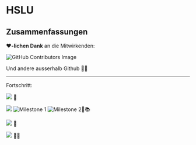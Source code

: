 # HSLU
## Zusammenfassungen

❤️<b>-lichen Dank</b> an die Mitwirkenden:

![GitHub Contributors Image](https://contrib.rocks/image?repo=vigi86/HSLU_Zusammenfassungen)

Und andere ausserhalb Github 🤟🥳

***

Fortschritt:

<a href="https://github.com/vigi86/HSLU_Zusammenfassungen/tree/master/ISF_HS19"><img src="https://img.shields.io/badge/ISF-100%25-green?style=flat"></a> 🌟

<a href="https://github.com/vigi86/HSLU_Zusammenfassungen/tree/master/NETT_HS21"><img src="https://img.shields.io/badge/NETT-WIP-orange?style=flat"></a> ![Milestone 1](https://img.shields.io/github/milestones/progress/vigi86/HSLU_Zusammenfassungen/1?label=Milestone%2050%25%20done) ![Milestone 2](https://img.shields.io/github/milestones/progress/vigi86/HSLU_Zusammenfassungen/2?label=Milestone%2050%25%20done)💪📚 

<a href="https://github.com/vigi86/HSLU_Zusammenfassungen/tree/master/WEBT_FS20"><img src="https://img.shields.io/badge/WEBT-30%25_stillgelegt-red?style=flat"></a> 💩

![](https://img.shields.io/badge/Alles_andere-unbrauchbar-inactive?style=flat) 🤷‍♂️
